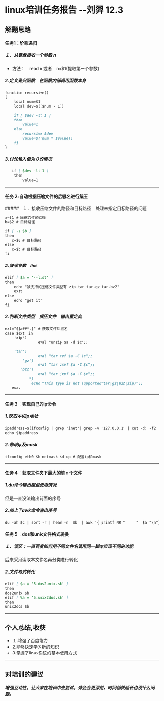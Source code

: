 # linux培训任务报告 --刘羿 12.3

## 解题思路
#### 任务1：阶乘递归

##### １．从键盘接收一个参数ｎ
* 方法：　read n   或者　n=$1(提取第一个参数)

##### 2.定义递归函数　在函数内部调用函数本身
```markdown
function recursive()  
{  
    local num=$1  
    local dev=$(($num - 1))  
   
    if [ $dev -lt 1 ]   
    then  
        value=1  
    else  
        recursive $dev  
        value=$((num * $value))
    fi  
}
```
##### 3.讨论输入值为０的情况
```markdown
   if [ $dev -lt 1 ]   
    then  
        value=1  
```

---

#### 任务２:自动根据压缩文件的后缀名进行解压

#####　１．接收压缩文件的路径和目标路径　处理未指定目标路径的问题
```markdown
a=$1 # 压缩文件的路径
b=$2 # 目标路径 

if [ -z $b ]
then
   c=$0 # 目标路径
else
   c=$b # 目标路径
fi
```

##### 2.接收参数--list
```markdown
elif [ $a = '--list' ]
then	
    echo "被支持的压缩文件类型有 zip tar tar.gz tar.bz2"
    exit
else 
	echo "get it"	
fi  
```

##### 2.判断文件类型　解压文件　输出重定向
```markdown
ext="${a##*.}" # 获取文件后缀名
case $ext　in
	'zip')
               eval "unzip $a -d $c";;

	'tar')
               eval "tar xvf $a -C $c";;
        'gz')
               eval "tar zxvf $a -C $c";;
       'bz2')
               eval "tar jxvf $a -C $c";;
           *)
            echo "This type is not supported(tar|gz|bz2|zip)";;
   esac
```

---

#### 任务３：实现自己的ip命令

##### 1.获取本机ip地址
```markdown
ipaddress=$(ifconfig | grep 'inet'| grep -v '127.0.0.1' | cut -d: -f2 | awk '{ print $2} ')
echo $ipaddress
```

##### 2.修改ip及mask
```markdown
ifconfig eth0 $b netmask $d up # 配置ip和mask
```

---

#### 任务４：获取文件夹下最大的前ｎ个文件

##### 1.du命令输出磁盘使用情况
但是一直没法输出前面的序号
##### 2.加上了awk命令输出序号
```markdown
du -ah $c | sort -r | head -n  $b  | awk '{ printf NR "     "  $a "\n"}'
```

#### 任务５：dos和unix文件格式转换

##### １．误区：一直百度如何用不同文件名调用同一脚本实现不同的功能
后来采用读取本文件名再分类进行转化

##### 2.文件格式转化
```markdown
elif [ $a = '5.dos2unix.sh' ]
then
dos2unix $b
elif [ %a = '5.unix2dos.sh' ]
then
unix2dos $b
```
***

## 个人总结,收获
* １.增强了百度能力
* 2.能够快速学习新的知识
* 3.掌握了linux系统的基本使用方式

***

## 对培训的建议

##### 增强互动性，让大家在培训中去尝试，体会会更深刻，时间稍微延长也没什么问题。